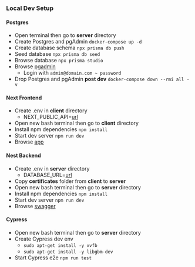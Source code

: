 ### Local Dev Setup
#### Postgres
- Open terminal then go to **server** directory
- Create Postgres and pgAdmin `docker-compose up -d`
- Create database schema `npx prisma db push`
- Seed database `npx prisma db seed`
- Browse database `npx prisma studio`
- Browse [pgadmin](http://localhost:8085) 
  - Login with `admin@domain.com ~ password`
- Drop Postgres and pgAdmin **post dev** `docker-compose down --rmi all -v`
#### Next Frontend
- Create .env in **client** directory
  - NEXT_PUBLIC_API=[url](https://localhost:8080/api)
- Open new bash terminal then go to **client** directory
- Install npm dependencies `npm install`
- Start dev server `npm run dev`
- Browse [app](https://localhost:8090)
#### Nest Backend
- Create .env in **server** directory
  - DATABASE_URL=[url](postgresql://postgres:password@localhost:5432/postgres)
- Copy **certificates** folder from **client** to **server**
- Open new bash terminal then go to **server** directory 
- Install npm dependencies `npm install`
- Start dev server `npm run dev`
- Browse [swagger](https://localhost:8080/swagger)
#### Cypress
- Open new bash terminal then go to **server** directory
- Create Cypress dev env
  - `sudo apt-get install -y xvfb`
  - `sudo apt-get install -y libgbm-dev`
- Start Cypress e2e `npm run test`